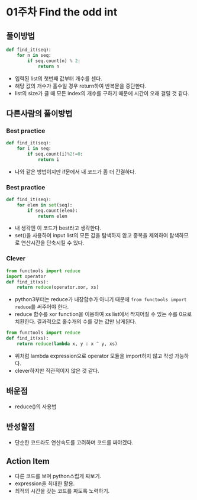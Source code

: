 # 01주차 Find the odd int

## 풀이방법
```python
def find_it(seq):
    for n in seq:
        if seq.count(n) % 2:
            return n
```
* 입력된 list의 첫번째 값부터 개수를 센다.
* 해당 값의 개수가 홀수일 경우 return하여 반복문을 중단한다.
* list의 size가 클 때 모든 index의 개수를 구하기 때문에 시간이 오래 걸릴 것 같다.

## 다른사람의 풀이방법

### Best practice
```python
def find_it(seq):
    for i in seq:
        if seq.count(i)%2!=0:
            return i
```
* 나와 같은 방법이지만 if문에서 내 코드가 좀 더 간결하다.

### Best practice
```python
def find_it(seq):
    for elem in set(seq):
        if seq.count(elem):
            return elem
```
* 내 생각엔 이 코드가 best라고 생각한다. 
* set()을 사용하여 input list의 모든 값을 탐색하지 않고 중복을 제외하여 탐색하므로 연산시간을 단축시킬 수 있다.

### Clever
```python
from functools import reduce
import operator
def find_it(xs):
    return reduce(operator.xor, xs)
```
* python3부터는 reduce가 내장함수가 아니기 때문에 ```from functools import reduce```를 써주어야 한다.
* reduce 함수를 xor function을 이용하여 xs list에서 짝지어질 수 있는 수를 0으로 치환한다. 결과적으로 홀수개의 수를 갖는 값만 남게된다.

```python
from functools import reduce
def find_it(xs):
    return reduce(lambda x, y : x ^ y, xs)
```
* 위처럼 lambda expression으로 operator 모듈을 import하지 않고 작성 가능하다.
* clever하지만 직관적이지 않은 것 같다.

## 배운점
* reduce()의 사용법

## 반성할점
* 단순한 코드라도 연산속도를 고려하며 코드를 짜야겠다.

## Action Item
* 다른 코드를 보며 python스럽게 짜보기.
* expression을 최대한 활용.
* 최적의 시간을 갖는 코드를 짜도록 노력하기.
